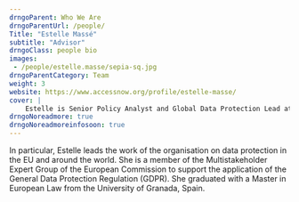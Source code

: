 ```yaml
---
drngoParent: Who We Are
drngoParentUrl: /people/
Title: "Estelle Massé"
subtitle: "Advisor"
drngoClass: people bio
images:
 - /people/estelle.masse/sepia-sq.jpg
drngoParentCategory: Team
weight: 3
website: https://www.accessnow.org/profile/estelle-masse/
cover: |
    Estelle is Senior Policy Analyst and Global Data Protection Lead at Access Now. Her work focuses on data protection, privacy, surveillance and telecoms policies. 
drngoNoreadmore: true
drngoNoreadmoreinfosoon: true
---
```



In particular, Estelle leads the work of the organisation on data protection in the EU and around the world. She is a member of the Multistakeholder Expert Group of the European Commission to support the application of the General Data Protection Regulation (GDPR). She graduated with a Master in European Law from the University of Granada, Spain. 


